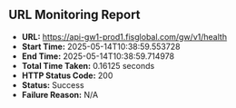 ## URL Monitoring Report

- **URL:** https://api-gw1-prod1.fisglobal.com/gw/v1/health
- **Start Time:** 2025-05-14T10:38:59.553728
- **End Time:** 2025-05-14T10:38:59.714978
- **Total Time Taken:** 0.16125 seconds
- **HTTP Status Code:** 200
- **Status:** Success
- **Failure Reason:** N/A
